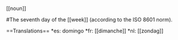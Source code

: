 [[noun]]

#The seventh day of the [[week]] (according to the ISO 8601 norm).

==Translations==
*es: domingo
*fr: [[dimanche]]
*nl: [[zondag]]